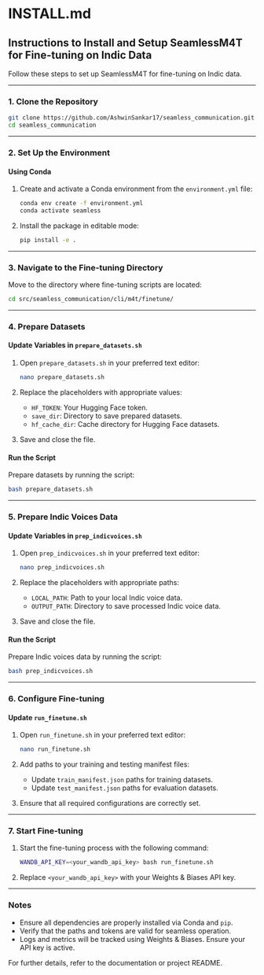 # INSTALL.md

## Instructions to Install and Setup SeamlessM4T for Fine-tuning on Indic Data

Follow these steps to set up SeamlessM4T for fine-tuning on Indic data.

---

### 1. Clone the Repository

```bash
git clone https://github.com/AshwinSankar17/seamless_communication.git
cd seamless_communication
```

---

### 2. Set Up the Environment

#### Using Conda

1. Create and activate a Conda environment from the `environment.yml` file:
    ```bash
    conda env create -f environment.yml
    conda activate seamless
    ```

2. Install the package in editable mode:
    ```bash
    pip install -e .
    ```

---

### 3. Navigate to the Fine-tuning Directory

Move to the directory where fine-tuning scripts are located:
```bash
cd src/seamless_communication/cli/m4t/finetune/
```

---

### 4. Prepare Datasets

#### Update Variables in `prepare_datasets.sh`

1. Open `prepare_datasets.sh` in your preferred text editor:
    ```bash
    nano prepare_datasets.sh
    ```
    
2. Replace the placeholders with appropriate values:
    - `HF_TOKEN`: Your Hugging Face token.
    - `save_dir`: Directory to save prepared datasets.
    - `hf_cache_dir`: Cache directory for Hugging Face datasets.

3. Save and close the file.

#### Run the Script
Prepare datasets by running the script:
```bash
bash prepare_datasets.sh
```

---

### 5. Prepare Indic Voices Data

#### Update Variables in `prep_indicvoices.sh`

1. Open `prep_indicvoices.sh` in your preferred text editor:
    ```bash
    nano prep_indicvoices.sh
    ```

2. Replace the placeholders with appropriate paths:
    - `LOCAL_PATH`: Path to your local Indic voice data.
    - `OUTPUT_PATH`: Directory to save processed Indic voice data.

3. Save and close the file.

#### Run the Script
Prepare Indic voices data by running the script:
```bash
bash prep_indicvoices.sh
```

---

### 6. Configure Fine-tuning

#### Update `run_finetune.sh`

1. Open `run_finetune.sh` in your preferred text editor:
    ```bash
    nano run_finetune.sh
    ```

2. Add paths to your training and testing manifest files:
    - Update `train_manifest.json` paths for training datasets.
    - Update `test_manifest.json` paths for evaluation datasets.

3. Ensure that all required configurations are correctly set.

---

### 7. Start Fine-tuning

1. Start the fine-tuning process with the following command:
    ```bash
    WANDB_API_KEY=<your_wandb_api_key> bash run_finetune.sh
    ```

2. Replace `<your_wandb_api_key>` with your Weights & Biases API key.

---

### Notes

- Ensure all dependencies are properly installed via Conda and `pip`.
- Verify that the paths and tokens are valid for seamless operation.
- Logs and metrics will be tracked using Weights & Biases. Ensure your API key is active.

For further details, refer to the documentation or project README.